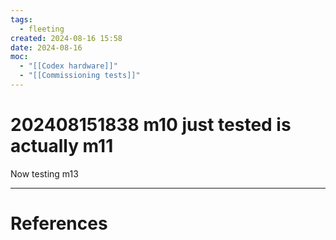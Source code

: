 ```yaml
---
tags:
  - fleeting
created: 2024-08-16 15:58
date: 2024-08-16
moc:
  - "[[Codex hardware]]"
  - "[[Commissioning tests]]"
---
```

# 202408151838 m10 just tested is actually m11

 
Now testing m13

---
# References


